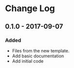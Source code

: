 # Change Log

## 0.1.0 - 2017-09-07
### Added
- Files from the new template.
- Add basic documentation
- Add initial code

